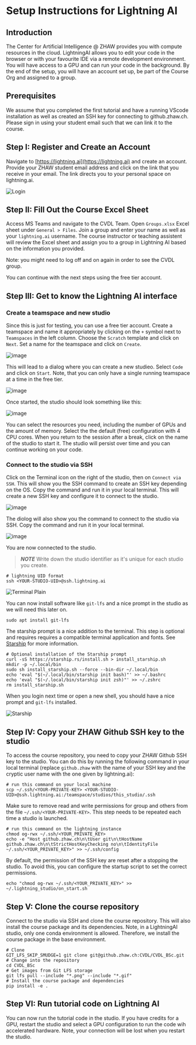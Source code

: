 # Setup Instructions for Lightning AI

## Introduction

The Center for Artificial Intelligence @ ZHAW provides you with compute resources in the cloud. LightningAI allows you to edit your code in the browser or with your favourite IDE via a remote development environment. You will have access to a GPU and can run your code in the background. By the end of the setup, you will have an account set up, be part of the Course Org and assigned to a group.

## Prerequisites

We assume that you completed the first tutorial and have a running VScode
installation as well as created an SSH key for connecting to github.zhaw.ch.
Please sign in using your student email such that we can link it to the course.

## Step I: Register and Create an Account

Navigate to [https://lightning.ai](https://lightning.ai) and create an account. Provide your ZHAW
student email address and click on the link that you receive in your email.
The link directs you to your personal space on lightning.ai.

![Login ](img/Login.png)

## Step II: Fill Out the Course Excel Sheet
Access MS Teams and navigate to the CVDL Team.
Open `Groups.xlsx` Excel sheet under `General > Files`.
Join a group and enter your name as well as your `lightning.ai` username.
The course instructor or teaching assistent will review the Excel sheet and
assign you to a group in Lightning AI based on the information you provided.

Note: you might need to log off and on again in order to see the CVDL group.

You can continue with the next steps using the free tier account.

## Step III: Get to know the Lightning AI interface

### Create a teamspace and new studio

Since this is just for testing, you can use a free tier account. Create a
teamspace and name it appropriately by clicking on the `+` symbol next to
`Teamspaces` in the left column.
Choose the `Scratch` template and click on `Next`.
Set a name for the teamspace and click on `Create`.

![image](img/New_Teamspace.png)

This will lead to a dialog where you can create a new studieo.
Select `Code` and click on `Start`.
Note, that you can only have
a single running teamspace at a time in the free tier.


![image](img/New_Studio.png)

Once started, the studio should look something like this:

![image](img/Studio.png)

You can select the resources you need, including
the number of GPUs and the amount of memory. Select the the default (free)
configuration with 4 CPU cores.
When you return to the session after a break, click on the name of the studio
to start it.
The studio will persist over time and you can continue working on your code.

### Connect to the studio via SSH

Click on the Terminal icon on the right of the studio, then on `Connect via SSH`.
This will show you the SSH command to create an SSH key depending on the OS.
Copy the command and run it in your local terminal. This will create a new SSH
key and configure it to connect to the studio.

![image](img/SSH_config.png)

The diolog will also show you the command to connect to the studio via SSH.
Copy the command and run it in your local terminal.

![image](img/SSH.png)

You are now connected to the studio.

> **_NOTE_**
> Write down the studio identifier as it's unique for each studio you create.
```shell
# lightning UID format
ssh <YOUR-STUDIO-UID>@ssh.lightning.ai
```

![Terminal Plain](img/Terminal_Plain.png)

You can now install software like `git-lfs` and a nice prompt in the studio as
we will need this later on.

```shell
sudo apt install git-lfs
```

The starship prompt is a nice addition to the terminal.
This step is optional and requires requires a compatible terminal application
and fonts.
See [Starship](https://starship.rs/) for more information.

```shell
# Optional installation of the Starship prompt
curl -sS https://starship.rs/install.sh > install_starship.sh
mkdir -p ~/.local/bin
sudo sh install_starship.sh --force --bin-dir ~/.local/bin
echo 'eval "$(~/.local/bin/starship init bash)"' >> ~/.bashrc
echo 'eval "$(~/.local/bin/starship init zsh)"' >> ~/.zshrc
rm install_starship.sh
```

When you login next time or open a new shell, you should have a nice prompt and
`git-lfs` installed.

![Starship](img/Starship.png)

## Step IV: Copy your ZHAW Github SSH key to the studio

To access the course repository, you need to copy your ZHAW Github SSH key to
the studio. You can do this by running the following command in your local
terminal (replace `github.zhaw` with the name of your SSH key and
the cryptic user name with the one given by lightning.ai):

```shell
# run this command on your local machine
scp ~/.ssh/<YOUR-PRIVATE-KEY> <YOUR-STUDIO-UID>@ssh.lightning.ai:/teamspace/studios/this_studio/.ssh
```

Make sure to remove read and write permissions for group and others from the
file `~/.ssh/<YOUR-PRIVATE-KEY>`. This step needs to be repeated each time a studio
is launched.

```shell
# run this command on the lightning instance
chmod og-rwx ~/.ssh/<YOUR_PRIVATE_KEY>
echo -e "Host github.zhaw.ch\n\tUser git\n\tHostName github.zhaw.ch\n\tStrictHostKeyChecking no\n\tIdentityFile ~/.ssh/<YOUR_PRIVATE_KEY>" >> ~/.ssh/config
```

By default, the permission of the SSH key are reset after a stopping the
studio. To avoid this, you can configure the startup script to set the correct
permissions.

```shell
echo "chmod og-rwx ~/.ssh/<YOUR_PRIVATE_KEY>" >> ~/.lightning_studio/on_start.sh
```

## Step V: Clone the course repository

Connect to the studio via SSH and clone the course repository. This will also
install the course package and its dependencies.
Note, in a LightningAI studio, only one conda environment is allowed. Therefore,
we install the course package in the base environment.

```shell
# Clone
GIT_LFS_SKIP_SMUDGE=1 git clone git@github.zhaw.ch:CVDL/CVDL_BSc.git
# Change into the repository
cd CVDL_BSc
# Get images from Git LFS storage
git lfs pull --include "*.png" --include "*.gif"
# Install the course package and dependencies
pip install -e .
```

## Step VI: Run tutorial code on Lightning AI

You can now run the tutorial code in the studio.
If you have credits for a GPU, restart the studio and select a GPU
configuration to run the code wih accelerated hardware.
Note, your connection will be lost when you restart the studio.
